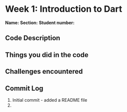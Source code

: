 # Week 1: Introduction to Dart

**Name:**
**Section:**
**Student number:**

## Code Description

## Things you did in the code

## Challenges encountered

## Commit Log

1. Initial commit - added a README file
2.
